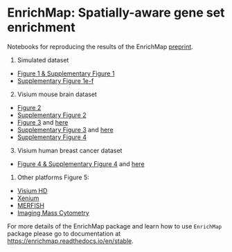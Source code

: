 # EnrichMap: Spatially-aware gene set enrichment

Notebooks for reproducing the results of the EnrichMap [preprint](https://www.biorxiv.org/content/10.1101/2025.05.30.656960v1).

1. Simulated dataset
- [Figure 1 & Supplementary Figure 1](notebooks/05_simulated_dataset.ipynb)
- [Supplementary Figure 1e-f](notebooks/11_simulations.ipynb)

2. Visium mouse brain dataset
- [Figure 2](notebooks/01_visium_platform.ipynb)
- [Supplementary Figure 2](notebooks/06_performance.ipynb)
- [Figure 3](notebooks/01_visium_platform.ipynb) and [here](notebooks/07_normalisation_effect.ipynb)
- [Supplementary Figure 3](notebooks/12_visium_platform_n_neighbours.ipynb) and [here](notebooks/01_visium_platform.ipynb)
- [Supplementary Figure 4](notebooks/01_visium_platform.ipynb)

3. Visium human breast cancer dataset
- [Figure 4 & Supplementary Figure 4](notebooks/08_cancer_hallmarks.ipynb) and [here](notebooks/09_G0_arrest_in_breast_cancer.ipynb)

1. Other platforms
Figure 5:
- [Visium HD](notebooks/02_visiumhd_platform.ipynb)
- [Xenium](notebooks/03_xenium_platform.ipynb)
- [MERFISH](notebooks/04_merfish_platform.ipynb)
- [Imaging Mass Cytometry](notebooks/10_masscytometry_platform.ipynb)

For more details of the EnrichMap package and learn how to use `EnrichMap` package please go to documentation at https://enrichmap.readthedocs.io/en/stable.